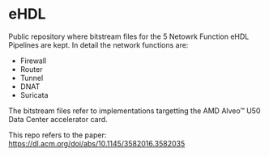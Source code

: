 # eHDL

Public repository where bitstream files for the 5 Netowrk Function eHDL Pipelines are kept. In detail the network functions are:

- Firewall
- Router
- Tunnel
- DNAT
- Suricata

  
The bitstream files refer to implementations targetting the AMD Alveo™ U50 Data Center accelerator card. 

This repo refers to the paper:
https://dl.acm.org/doi/abs/10.1145/3582016.3582035
